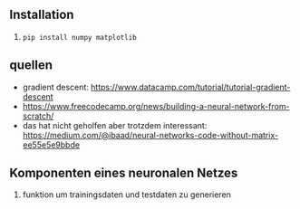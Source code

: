 ## Installation
1. ```pip install numpy matplotlib```
## quellen
- gradient descent: https://www.datacamp.com/tutorial/tutorial-gradient-descent 
- https://www.freecodecamp.org/news/building-a-neural-network-from-scratch/
- das hat nicht geholfen aber trotzdem interessant: https://medium.com/@ibaad/neural-networks-code-without-matrix-ee55e5e9bbde 

## Komponenten eines neuronalen Netzes
1. funktion um trainingsdaten und testdaten zu generieren

